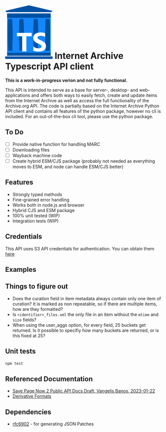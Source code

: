 

# ![Logo](./internet-archive-ts-logo.svg) Internet Archive Typescript API client

**This is a work-in-progress verion and not fully functional.**

This API is intended to serve as a base for server-, desktop- and web-applications and offers both ways to easily fetch, create and update items from the Internet Archive as well as access the full functionality of the Archive.org API.
The code is partially based on the Internet Archive Python API client and contains all features of the python package, however no cli is included. For an out-of-the-box cli tool, please use the python package.

## To Do

- [ ] Provide native function for handling MARC
- [ ] Downloading files
- [ ] Wayback machine code
- [ ] Create hybrid ESM/CJS package (probably not needed as everything moves to ESM, and node can handle ESM/CJS better)

## Features

- Strongly typed methods
- Fine-grained error handling
- Works both in node.js and browser
- Hybrid CJS and ESM package
- 100% unit tested (WIP)
- Integration tests (WIP)

## Credentials

This API uses S3 API credentials for authentication. You can obtain them [here](https://archive.org/account/s3.php)

## Examples


## Things to figure out

- Does the curation field in item metadata always contain only one item of curation?
  It is marked as non repeatable, so if there are multiple items, how are they formatted?
- Is `<identifier>_files.xml` the only file in an item without the `mtime` and `size` fields?
- When using the user_aggs option, for every field, 25 buckets get returned. Is it possible to specifiy how many buckets are returned, or is this fixed at 25?

## Unit tests

```bash
npm test
```

## Referenced Documentation

- [Save Page Now 2 Public API Docs Draft, Vangelis Banos, 2023-01-22](https://docs.google.com/document/d/1Nsv52MvSjbLb2PCpHlat0gkzw0EvtSgpKHu4mk0MnrA/edit?tab=t.0#heading=h.1gmodju1d6p0)
- [Derivative Formats](https://web.archive.org/web/20190711182843/https://archive.org/help/derivatives.php)


## Dependencies

- [rfc6902]() - for generating JSON Patches